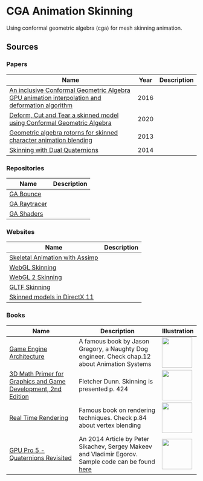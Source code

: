 # CGA Animation Skinning

Using conformal geometric algebra (cga) for mesh skinning animation.

## Sources

### Papers

| Name | Year | Description |
| --- | --- | --- |
| [An inclusive Conformal Geometric Algebra GPU animation interpolation and deformation algorithm](http://www.gaalop.de/wp-content/uploads/CGI_CGA_Paper.pdf) | 2016 | |
| [Deform, Cut and Tear a skinned model using Conformal Geometric Algebra](https://arxiv.org/pdf/2007.04464v2.pdf) | 2020 | |
| [Geometric algebra rotorns for skinned character animation blending](http://george.papagiannakis.org/wp-content/uploads/2013/09/GArotorsForSkinnedCharacterAnimationBlending-1.5.pdf) | 2013 | |
| [Skinning with Dual Quaternions](https://team.inria.fr/imagine/files/2014/10/skinning_dual_quaternions.pdf) | 2014 | |

### Repositories

| Name | Description |
| --- | --- |
| [GA Bounce](https://github.com/qcoumes/ga-bounce) | |
| [GA Raytracer](https://github.com/torresf/ga-raytracer) | |
| [GA Shaders](https://github.com/dragonbleapiece/GAShaders) | |

### Websites

| Name | Description |
| --- | --- |
| [Skeletal Animation with Assimp](http://ogldev.atspace.co.uk/www/tutorial38/tutorial38.html) | |
| [WebGL Skinning](https://webglfundamentals.org/webgl/lessons/webgl-skinning.html) | |
| [WebGL 2 Skinning](https://webgl2fundamentals.org/webgl/lessons/webgl-skinning.html) | |
| [GLTF Skinning](https://github.com/KhronosGroup/glTF-Tutorials/blob/master/gltfTutorial/gltfTutorial_020_Skins.md) | |
| [Skinned models in DirectX 11](http://www.richardssoftware.net/2013/10/skinned-models-in-directx-11-with.html) | |

### Books

| Name                                                         | Description                                                  | Illustration |
| ------------------------------------------------------------ | ------------------------------------------------------------ | ------------ |
| [Game Engine Architecture](https://www.gameenginebook.com/)  | A famous book by Jason Gregory, a Naughty Dog engineer. Check chap.12 about Animation Systems       | <img width="80" src="https://www.amazon.fr/images/I/41Hz1rTfm4L._SX260_.jpg">            |
| [3D Math Primer for Graphics and Game Development, 2nd Edition](https://www.crcpress.com/3D-Math-Primer-for-Graphics-and-Game-Development/Dunn/p/book/9781568817231) | Fletcher Dunn. Skinning is presented p. 424 | <img width="80" src="https://images.tandf.co.uk/common/jackets/amazon/978156881/9781568817231.jpg"> |
| [Real Time Rendering](http://www.realtimerendering.com/book.html) | Famous book on rendering techniques. Check p.84 about vertex blending                          | <img width="80" src="https://images-na.ssl-images-amazon.com/images/I/81E9-e9Ek+L.jpg">       
| [GPU Pro 5 - Quaternions Revisited](http://gpupro.blogspot.com/search/label/Skinning) | An 2014 Article by Peter Sikachev, Sergey Makeev and Vladimir Egorov. Sample code can be found [here](https://github.com/SergeyMakeev/Quaternions-Revisited) | <img width="80" src="https://images-na.ssl-images-amazon.com/images/I/51ew7AfD8SL._SX258_BO1,204,203,200_.jpg"> |

